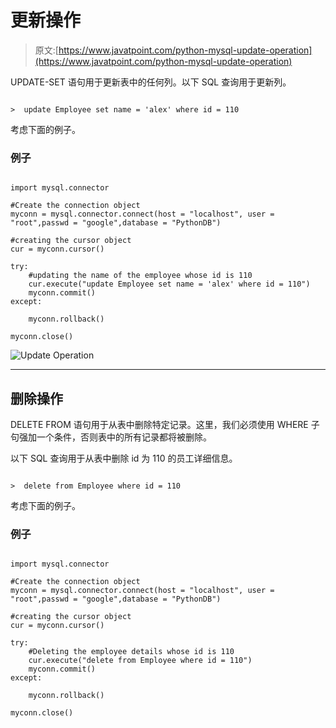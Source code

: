 # 更新操作

> 原文:[https://www.javatpoint.com/python-mysql-update-operation](https://www.javatpoint.com/python-mysql-update-operation)

UPDATE-SET 语句用于更新表中的任何列。以下 SQL 查询用于更新列。

```

>  update Employee set name = 'alex' where id = 110

```

考虑下面的例子。

### 例子

```

import mysql.connector

#Create the connection object 
myconn = mysql.connector.connect(host = "localhost", user = "root",passwd = "google",database = "PythonDB")

#creating the cursor object
cur = myconn.cursor()

try:
    #updating the name of the employee whose id is 110
    cur.execute("update Employee set name = 'alex' where id = 110")
    myconn.commit()
except:

    myconn.rollback()

myconn.close()

```

![Update Operation](../Images/c643f3f52fdcfd1ba2dfb5ab0df49823.png)

* * *

## 删除操作

DELETE FROM 语句用于从表中删除特定记录。这里，我们必须使用 WHERE 子句强加一个条件，否则表中的所有记录都将被删除。

以下 SQL 查询用于从表中删除 id 为 110 的员工详细信息。

```

>  delete from Employee where id = 110

```

考虑下面的例子。

### 例子

```

import mysql.connector

#Create the connection object 
myconn = mysql.connector.connect(host = "localhost", user = "root",passwd = "google",database = "PythonDB")

#creating the cursor object
cur = myconn.cursor()

try:
    #Deleting the employee details whose id is 110
    cur.execute("delete from Employee where id = 110")
    myconn.commit()
except:

    myconn.rollback()

myconn.close()

```